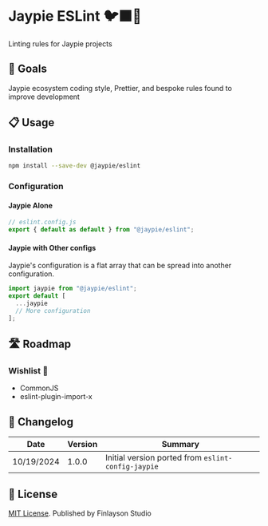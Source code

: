 # Jaypie ESLint 🐦‍⬛🧹

Linting rules for Jaypie projects

## 🎯 Goals

Jaypie ecosystem coding style, Prettier, and bespoke rules found to improve development

## 📋 Usage

### Installation

```bash
npm install --save-dev @jaypie/eslint
```

### Configuration

#### Jaypie Alone

```javascript
// eslint.config.js
export { default as default } from "@jaypie/eslint";
```

#### Jaypie with Other configs

Jaypie's configuration is a flat array that can be spread into another configuration.

```javascript
import jaypie from "@jaypie/eslint";
export default [
  ...jaypie
  // More configuration
];
```

## 🛣️ Roadmap

### Wishlist 🌠

* CommonJS
* eslint-plugin-import-x

## 📝 Changelog

| Date       | Version | Summary        |
| ---------- | ------- | -------------- |
| 10/19/2024 |   1.0.0 | Initial version ported from `eslint-config-jaypie` |

## 📜 License

[MIT License](./LICENSE.txt). Published by Finlayson Studio
